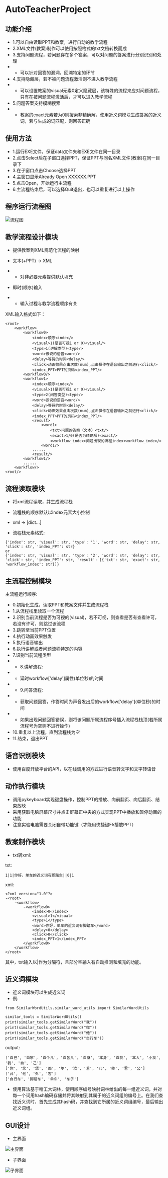 # AutoTeacherProject

## 功能介绍

- 1.可以自由读取PPT和教案，进行自动的教学流程
- 2.XML文件(教案)制作可以使用按照格式的txt文档转换而成
- 3.支持问题流程，若问题存在多个答案，可以对问题的答案进行分别识别和处理
- - 可以针对回答的漏洞，回溯特定的环节
- 4.支持隐藏层，若不被问题流程激活则不进入教学流程
- - 可以设置教案的visual元素0定义隐藏层，该特殊的流程来应对问题流程，只有在被问题流程激活后，才可以进入教学流程
- 5.问题答案支持模糊搜索
- - 教案的exact元素若为0则搜索非精确解，使用近义词模块生成答案的近义词，若与生成的词匹配，则回答正确

## 使用方法

- 1.运行EXE文件，保证data文件夹和EXE文件在同一目录
- 2.点击Select后在子窗口选择PPT，保证PPT与同名XML文件(教案)在同一目录下
- 3.在子窗口点击Choose选择PPT
- 4.主窗口显示Already Open XXXXXX.PPT
- 5.点击Open，开始运行主流程
- 6.主流程结束后，可以选择Quit退出，也可以重复进行以上操作

## 程序运行流程图

![流程图](流程图.JPG)


## 教学流程设计模块

- 提供教案到XML规范化流程的映射

- 文本(+PPT) -> XML
- - 对非必要元素提供默认填充

- 即时(顺序)输入

- - 输入过程与教学流程顺序有关

XML输入格式如下：
```
<root>
    <workflow>
        <workflow0>
            <index>顺序<index/>
            <visual>1(是否可视1 or 0)<visual/>
            <type>1(讲解类型)<type/>
            <word>该说的语音<word/>
            <delay>等待的时间<delay/>
            <click>动画效果点击次数(num),点击操作在语音输出之前进行<click/>
            <index_PPT>PPT的页码<index_PPT/>
        <workflow0/>
        <workflow1>
            <index>顺序<index/>
            <visual>1(是否可视1 or 0)<visual/>
            <type>2(问答类型)<type/>
            <word>该说的语音<word/>
            <delay>等待的时间<delay/>
            <click>动画效果点击次数(num),点击操作在语音输出之前进行<click/>
            <index_PPT>PPT的页码<index_PPT/>
            <result>
                <word1>
                    <txt>问题的答案（文本）<txt/>
                    <exact>1/0(是否为精确解)<exact/>
                    <workflow_index>问题出现的流程index<workflow_index/>
                <word1/>
            ......
            <result/>
        <workflow1/>
        ......
    <workflow/>
<root/>
```

## 流程读取模块

- 将xml流程读取，并生成流程栈

- 流程栈的顺序默认以index元素大小控制

- xml -> [dict...]

- 流程栈元素格式:
```
{'index': str, 'visual': str, 'type': '1', 'word': str, 'delay': str, 'click': str, 'index_PPT': str}
or
{'index': str, 'visual': str, 'type': '2', 'word': str, 'delay': str, 'click': str, 'index_PPT': str, 'result': [{'txt': str, 'exact': str, 'workflow_index': str}]}
```

## 主流程控制模块

主流程运行顺序:

- 0.初始化生成，读取PPT和教案文件并生成流程栈
- 1.从流程栈里读取一个流程
- 2.识别当前流程是否为可视的(visual)，若不可视，则查看是否有查看许可，若没有许可，则跳过该流程
- 3.跳转至当前PPT位置
- 4.执行动画效果触发
- 5.执行语音输出
- 6.执行讲解或者问题流程特定的内容
- 7.识别当前流程类型
- - 8.讲解流程:
- - 延时workflow['delay']属性\(单位秒\)的时间
- - 9.问答流程:
- - 获取问题回答，作答时间为声音发出后的workflow['delay']\(单位秒\)的时间
- - 如果出现问题回答错误，则将该问题所属流程序号插入流程栈栈顶(若所属流程号为空则不进行操作)
- 10.重复以上流程，直到流程栈为空
- 11.结束，退出PPT

## 语音识别模块

- 使用百度开放平台的API，以在线调用的方式进行语音转文字和文字转语音

## 动作执行模块

- 调用pykeyboard实现键盘操作，控制PPT的播放、向前翻页、向后翻页、结束放映
- 采用获取电脑屏幕尺寸并点击屏幕正中央的方式实现PPT中播放和暂停动画的功能
- 注意实验电脑需要关闭自带功能键（才能用快捷键F5播放PPT）


## 教案制作模块

- txt转xml:

txt:
```
1|1|你好，单车的近义词有脚踏车||0|1
```
xml:
```
<?xml version="1.0"?>
-<root>
    -<workflow>
        -<workflow0>
            <index>0</index>
            <visual>1</visual>
            <type>1</type>
            <word>你好，单车的近义词有脚踏车</word>
            <delay>0</delay>
            <click>0</click>
            <index_PPT>1</index_PPT>
        </workflow0>
    </workflow>
</root>
```
其中，txt输入以|作为分隔符，且部分空输入有自动推测和填充的功能。

## 近义词模块

- 近义词模块可以生成近义词
- 例:
```
from SimilarWordUtils.similar_word_utils import SimilarWordUtils

similar_tools = SimilarWordUtils()
print(similar_tools.getSimilarWord("我"))
print(similar_tools.getSimilarWord("你"))
print(similar_tools.getSimilarWord("他"))
print(similar_tools.getSimilarWord("自行车"))
```
output:
```
['自己', '自家', '自个儿', '自各儿', '自身', '本身', '自我', '本人', '小我', '我', '自', '己']
['你', '您', '恁', '而', '尔', '汝', '若', '乃', '卿', '君', '公']
['异', '他', '外', '客']
['自行车', '脚踏车', '单车', '车子']
```

- 使用算法基于哈工大词林，使用顺序编号映射词林给出的每一组近义词，并对每一个词用hash编码存储并将其映射到其属于的近义词组的编号上。在我们查找近义词时，首先生成其hash码，并查找到它所属的近义词组编号，最后输出近义词组。

## GUI设计

- 主界面

![主界面](界面1.JPG)

- 子界面

![子界面](界面2.JPG)
